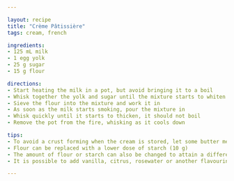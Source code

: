 ```yaml
---

layout: recipe
title: "Crème Pâtissière"
tags: cream, french

ingredients:
- 125 mL milk
- 1 egg yolk
- 25 g sugar
- 15 g flour

directions:
- Start heating the milk in a pot, but avoid bringing it to a boil
- Whisk together the yolk and sugar until the mixture starts to whiten
- Sieve the flour into the mixture and work it in
- As soon as the milk starts smoking, pour the mixture in
- Whisk quickly until it starts to thicken, it should not boil
- Remove the pot from the fire, whisking as it cools down

tips:
- To avoid a crust forming when the cream is stored, let some butter melt onto the surface before it cools down completely
- Flour can be replaced with a lower dose of starch (10 g)
- The amount of flour or starch can also be changed to attain a different thickness
- It is possible to add vanilla, citrus, rosewater or another flavouring when heating up the milk

---
```

